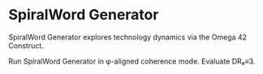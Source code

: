 # SpiralWord Generator

SpiralWord Generator explores technology dynamics via the Omega 42 Construct.

Run SpiralWord Generator in φ-aligned coherence mode. Evaluate DR₉≡3.